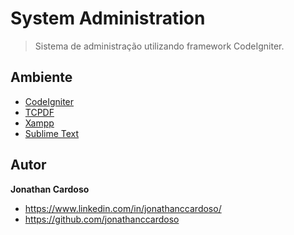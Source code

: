 # System Administration

> Sistema de administração utilizando framework CodeIgniter.

## Ambiente

* [CodeIgniter](https://www.codeigniter.com/)
* [TCPDF](https://github.com/bcit-ci/CodeIgniter)
* [Xampp](https://www.apachefriends.org/pt_br/download.html)
* [Sublime Text](https://www.sublimetext.com/3)

## Autor

**Jonathan Cardoso**

- <https://www.linkedin.com/in/jonathanccardoso/>
- <https://github.com/jonathanccardoso>

<!--

 - Arquivos mais usados:
 - routes, controllers, models e views.

## Diretórios

- /user_guide - apagar apos a produção
- /system - o nucleo do sistema (nunca mexer)
- /application - é o src, 
  - /config - bd, rotas, ...
  - /controllers - controllers
  - /models - modelos 
  - /views - views 

## Url

- chamar controller

/controller/metodo-especifico

- para chamar o metodo index() do controller BaseController
na url coloco: /index.php/BaseController

- chamar o metodo login() do controller BaseController
na url coloco: /index.php/BaseController/login

- o arquivo raiz pode ser alterado no config/routes.php de 'welcome' para 'meu-controller'

## Banco de dados

- 1 empresa => * colaboradores

create table empresa (
id_empresa int not null auto_increment,
nome varchar(40) not null,
cnpj varchar(18) not null,
email varchar(40) not null,
primary key (id_empresa)
)default charset = utf8;

--- 

create table colaborador (
id_colaborador int not null auto_increment,
email varchar(40) not null,
nome varchar(40) not null,
cpf varchar(14) not null, 
sexo enum('M', 'F') not null,
primary key (id_colaborador)
)default charset = utf8;

++ foreign key / key=MULL
use system_administration;
describe system_administration;
alter table colaborador add empresa_id int;

++
alter table colaborador
add foreign key (empresa_id)
references empresa(id_empresa);

++ dando update para cada
update colaboradores set id_empresa = '6' where id='1';
//6 - id da empresa
//1 - id do colaborador

++
INSERT INTO `empresa`(`id_empresa`, `nome`, `cnpj`, `email`) VALUES ('2','Tech','36.615.274/0001-89','contato@tech.com.br')

INSERT INTO `colaborador`(`id_colaborador`, `email`, `nome`, `cpf`, `sexo`, `empresa_id`) VALUES ('2','contato@eduarda.com.br','Eduarda Lima', '647.355.750-57','F','1')

-->

